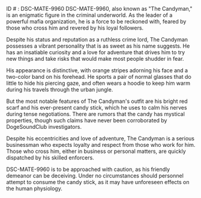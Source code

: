 ID # : DSC-MATE-9960
DSC-MATE-9960, also known as "The Candyman," is an enigmatic figure in the criminal underworld. As the leader of a powerful mafia organization, he is a force to be reckoned with, feared by those who cross him and revered by his loyal followers.

Despite his status and reputation as a ruthless crime lord, The Candyman possesses a vibrant personality that is as sweet as his name suggests. He has an insatiable curiosity and a love for adventure that drives him to try new things and take risks that would make most people shudder in fear.

His appearance is distinctive, with orange stripes adorning his face and a two-color band on his forehead. He sports a pair of normal glasses that do little to hide his piercing gaze, and often wears a hoodie to keep him warm during his travels through the urban jungle.

But the most notable features of The Candyman's outfit are his bright red scarf and his ever-present candy stick, which he uses to calm his nerves during tense negotiations. There are rumors that the candy has mystical properties, though such claims have never been corroborated by DogeSoundClub investigators.

Despite his eccentricities and love of adventure, The Candyman is a serious businessman who expects loyalty and respect from those who work for him. Those who cross him, either in business or personal matters, are quickly dispatched by his skilled enforcers.

DSC-MATE-9960 is to be approached with caution, as his friendly demeanor can be deceiving. Under no circumstances should personnel attempt to consume the candy stick, as it may have unforeseen effects on the human physiology.